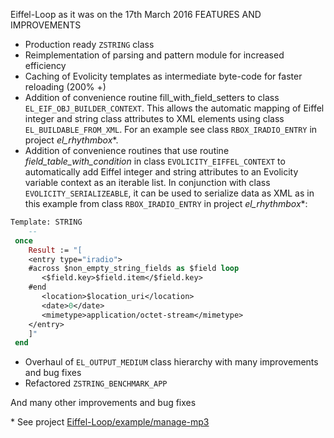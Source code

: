 Eiffel-Loop as it was on the 17th March 2016
FEATURES AND IMPROVEMENTS

* Production ready `ZSTRING` class
* Reimplementation of parsing and pattern module for increased efficiency
* Caching of Evolicity templates as intermediate byte-code for faster reloading (200% +)
* Addition of convenience routine fill_with_field_setters to class `EL_EIF_OBJ_BUILDER_CONTEXT`. This allows the automatic mapping of Eiffel integer and string class attributes to XML elements using class `EL_BUILDABLE_FROM_XML`. For an example see class `RBOX_IRADIO_ENTRY` in project *el_rhythmbox**.
* Addition of convenience routines that use routine *field_table_with_condition* in class `EVOLICITY_EIFFEL_CONTEXT` to automatically add Eiffel integer and string attributes to an Evolicity variable context as an iterable list. In conjunction with class `EVOLICITY_SERIALIZEABLE`, it can be used to serialize data as XML as in this example from class `RBOX_IRADIO_ENTRY` in project *el_rhythmbox**:

```` eiffel
Template: STRING
    --
 once
    Result := "[
    <entry type="iradio">
    #across $non_empty_string_fields as $field loop
       <$field.key>$field.item</$field.key>
    #end
       <location>$location_uri</location>
       <date>0</date>
       <mimetype>application/octet-stream</mimetype>
    </entry>
    ]"
 end
````

* Overhaul of `EL_OUTPUT_MEDIUM` class hierarchy with many improvements and bug fixes
* Refactored `ZSTRING_BENCHMARK_APP`

And many other improvements and bug fixes

\* See project [Eiffel-Loop/example/manage-mp3](https://github.com/finnianr/Eiffel-Loop/tree/master/example/manage-mp3)
